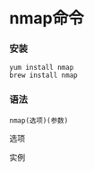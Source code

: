 # nmap命令

### 安装

```
yum install nmap
brew install nmap
```

### 语法

```
nmap(选项)(参数)
```

选项

实例

